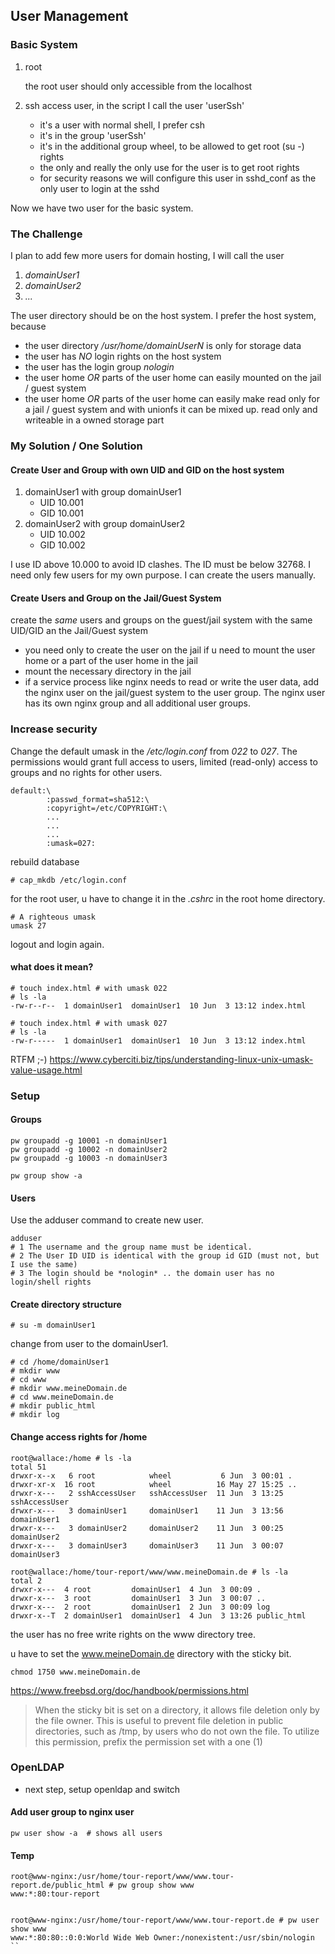 ## User Management
### Basic System
1. root
   
   the root user should only accessible from the localhost
2. ssh access user, in the script I call the user 'userSsh'
   * it's a user with normal shell, I prefer csh 
   * it's in the group 'userSsh'
   * it's in the additional group wheel, to be allowed to get root (su -) rights
   * the only and really the only use for the user is to get root rights
   * for security reasons we will configure this user in sshd_conf as the only user to login at the sshd
   
Now we have two user for the basic system. 

### The Challenge
I plan to add few more users for domain hosting, I will call the user
   1. *domainUser1*
   2. *domainUser2*
   3. *...*
   
The user directory should be on the host system. I prefer the host system, because
   * the user directory */usr/home/domainUserN* is only for storage data
   * the user has *NO* login rights on the host system
   * the user has the login group *nologin*
   * the user home *OR* parts of the user home can easily mounted on the jail / guest system
   * the user home *OR* parts of the user home can easily make read only for a jail / guest system and with unionfs it can be mixed up. read only and writeable in a owned storage part
   
### My Solution / One Solution
#### Create User and Group with own UID and GID on the host system
  1. domainUser1 with group domainUser1
     * UID 10.001
     * GID 10.001
  2. domainUser2 with group domainUser2
     * UID 10.002
     * GID 10.002
     
I use ID above 10.000 to avoid ID clashes. The ID must be below 32768. I need only few users for my own purpose. I can create the users manually.

#### Create Users and Group on the Jail/Guest System
create the *same* users and groups on the guest/jail system with the same UID/GID an the Jail/Guest system
* you need only to create the user on the jail if u need to mount the user home or a part of the user home in the jail
* mount the necessary directory in the jail
* if a service process like nginx needs to read or write the user data, add the nginx user on the jail/guest system to the user group. The nginx user has its own nginx group and all additional user groups. 
     



### Increase security
Change the default umask in the */etc/login.conf* from *022* to *027*. The permissions would grant full access to users, limited (read-only) access to groups and no rights for other users.
```
default:\
        :passwd_format=sha512:\
        :copyright=/etc/COPYRIGHT:\
        ...
        ...
        ...
        :umask=027:
```
rebuild database
```
# cap_mkdb /etc/login.conf
```

for the root user, u have to change it in the *.cshrc* in the root home directory.
```
# A righteous umask
umask 27
```
logout and login again.


#### what does it mean?
```
# touch index.html # with umask 022
# ls -la
-rw-r--r--  1 domainUser1  domainUser1  10 Jun  3 13:12 index.html

# touch index.html # with umask 027
# ls -la
-rw-r-----  1 domainUser1  domainUser1  10 Jun  3 13:12 index.html

```
RTFM ;-) https://www.cyberciti.biz/tips/understanding-linux-unix-umask-value-usage.html



### Setup
#### Groups
```
pw groupadd -g 10001 -n domainUser1
pw groupadd -g 10002 -n domainUser2
pw groupadd -g 10003 -n domainUser3

pw group show -a
```

#### Users
Use the adduser command to create new user. 
```
adduser
# 1 The username and the group name must be identical. 
# 2 The User ID UID is identical with the group id GID (must not, but I use the same)
# 3 The login should be *nologin* .. the domain user has no login/shell rights
```

#### Create directory structure
```
# su -m domainUser1
```
change from user to the domainUser1. 

```
# cd /home/domainUser1
# mkdir www
# cd www
# mkdir www.meineDomain.de
# cd www.meineDomain.de
# mkdir public_html
# mkdir log
```

#### Change access rights for /home
```
root@wallace:/home # ls -la
total 51
drwxr-x--x   6 root            wheel           6 Jun  3 00:01 .
drwxr-xr-x  16 root            wheel          16 May 27 15:25 ..
drwxr-x---   2 sshAccessUser   sshAccessUser  11 Jun  3 13:25 sshAccessUser
drwxr-x---   3 domainUser1     domainUser1    11 Jun  3 13:56 domainUser1
drwxr-x---   3 domainUser2     domainUser2    11 Jun  3 00:25 domainUser2
drwxr-x---   3 domainUser3     domainUser3    11 Jun  3 00:07 domainUser3
```

```
root@wallace:/home/tour-report/www/www.meineDomain.de # ls -la
total 2
drwxr-x---  4 root         domainUser1  4 Jun  3 00:09 .
drwxr-x---  3 root         domainUser1  3 Jun  3 00:07 ..
drwxr-x---  2 root         domainUser1  2 Jun  3 00:09 log
drwxr-x--T  2 domainUser1  domainUser1  4 Jun  3 13:26 public_html
```
the user has no free write rights on the www directory tree.

u have to set the www.meineDomain.de directory with the sticky bit.
```
chmod 1750 www.meineDomain.de
```
https://www.freebsd.org/doc/handbook/permissions.html

> When the sticky bit is set on a directory, it allows file deletion only by the file owner. This is useful to prevent file deletion in public directories, such as /tmp, by users who do not own the file. To utilize this permission, prefix the permission set with a one (1)


### OpenLDAP
* next step, setup openldap and switch

#### Add user group to nginx user
```
pw user show -a  # shows all users
```

#### Temp
```
root@www-nginx:/usr/home/tour-report/www/www.tour-report.de/public_html # pw group show www
www:*:80:tour-report


root@www-nginx:/usr/home/tour-report/www/www.tour-report.de # pw user show www
www:*:80:80::0:0:World Wide Web Owner:/nonexistent:/usr/sbin/nologin
``
